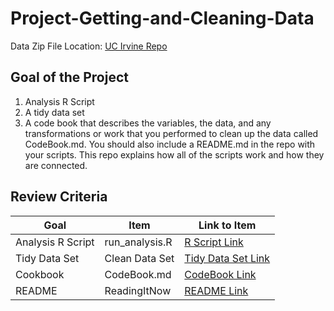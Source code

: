 # Project-Getting-and-Cleaning-Data

Data Zip File Location: [UC Irvine Repo](https://d396qusza40orc.cloudfront.net/getdata%2Fprojectfiles%2FUCI%20HAR%20Dataset.zip "Clicking will download the data")

## Goal of the Project
1. Analysis R Script
2. A tidy data set 
3. A code book that describes the variables, the data, and any transformations or work that you performed to clean up the data called CodeBook.md. You should also include a README.md in the repo with your scripts. This repo explains how all of the scripts work and how they are connected.

## Review Criteria

Goal | Item | Link to Item
--- | --- | ---
Analysis R Script |  run_analysis.R |  [R Script Link](https://github.com/aryanveer/Project-Getting-and-Cleaning-Data/blob/master/run_analysis.R)
Tidy Data Set |  Clean Data Set |  [Tidy Data Set Link](https://github.com/aryanveer/Project-Getting-and-Cleaning-Data/blob/master/tidyData.txt "tidyData.txt")
Cookbook | CodeBook.md |  [CodeBook Link](https://github.com/aryanveer/Project-Getting-and-Cleaning-Data/blob/master/Codebook.md "CodeBook.md")
README | ReadingItNow |  [README Link](https://github.com/aryanveer/Project-Getting-and-Cleaning-Data/blob/master/README.md "README.md")
